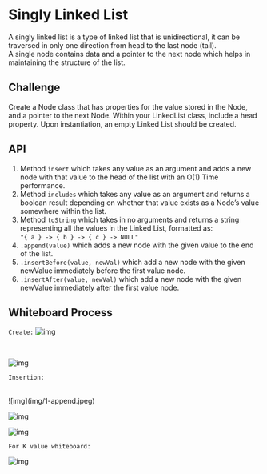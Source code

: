 
 # Singly Linked List

A singly linked list is a type of linked list that is unidirectional, it can be traversed in only one direction from head to the last node (tail). <br>
 A single node contains data and a pointer to the next node which helps in maintaining the structure of the list.

 ## Challenge

 Create a Node class that has properties for the value stored in the Node, and a pointer to the next Node.
Within your LinkedList class, include a head property. Upon instantiation, an empty Linked List should be created.


## API

 1. Method `insert` which takes any value as an argument and adds a new node with that value to the head of the list with an O(1) Time performance.
 1. Method `includes` which takes any value as an argument and returns a boolean result depending on whether that value exists as a Node’s value somewhere within the list.
 1. Method `toString` which takes in no arguments and returns a string representing all the values in the Linked List, formatted as:<br>
```"{ a } -> { b } -> { c } -> NULL"```
 1. `.append(value)` which adds a new node with the given value to the end of the list.
 1. `.insertBefore(value, newVal)` which add a new node with the given newValue immediately before the first value node.
 1. `.insertAfter(value, newVal)` which add a new node with the given newValue immediately after the first value node.

## Whiteboard Process

`Create:`
![img](img/1-5.jpeg)

<br>

![img](img/2-5.jpeg)


`Insertion:` 

<br>
![img](img/1-append.jpeg)

<br>

![img](./img/2-6.jpeg)
<br>

![img](./img/bigO-6.jpeg)
<br>


`For K value whiteboard:`
<br>

![img](./img/4-k.png)
